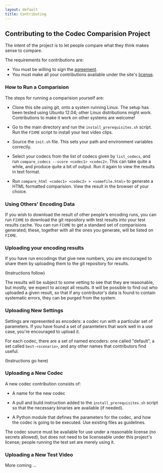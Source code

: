```yaml
---
layout: default
title: Contributing
---
```


Contributing to the Codec Comparision Project
---------------------------------------------

The intent of the project is to let people compare what they think makes sense
to compare.

The requirements for contributions are:

  * You must be willing to sign the [agreement](/agreement/).
  * You must make all your contributions available under the site's
    [license](/license/).


### How to Run a Comparision

The steps for running a comparision yourself are:

  * Clone this site using git, onto a system running Linux. The setup has been
    tested using Ubuntu 12.04; other Linux distributions might work.
    Contributions to make it work on other systems are welcome!

  * Go to the main directory and run the `install_prerequisites.sh` script.
    Run the `FIXME` script to install your test video clips.

  * Source the `init.sh` file. This sets your path and environment variables
    correctly.

  * Select your codecs from the list of codecs
    given by `list_codecs`, and run `compare_codecs --score <codec1> <codec2>`.
    This can take quite a while, and produce quite a bit of output. Run it
    again to view the results in text format.

  * Run `compare_html <codec1> <codec2> > <somefile.html>` to
    generate a HTML
    formatted comparision. View the result
    in the browser of your choice.


### Using Others' Encoding Data

If you wish to download the result of other people's encoding runs, you can
run `FIXME` to download the git repository with test results into your test
results cache. You can run `FIXME` to get a standard set of comparisions
generated; these, together with all the ones you generate, will be listed on
`FIXME`.


### Uploading your encoding results

If you have run encodings that give new numbers, you are encouraged to share
them by uploading them to the git repository for results.

(Instructions follow)

The results will be subject to some vetting to see that they are reasonable,
but mostly, we expect to accept all results. It will be possible to find out
who uploaded a given result, so that if any contributor's data is found to
contain systematic errors, they can be purged from the system.


### Uploading New Settings

Settings are represented as encoders: a codec run with a particular set of
parameters. If you have found a set of paramteters that work well in a use
case, you're encouraged to upload it.

For each codec, there are a set of named encoders: one called "default", a
set called `best-<scenario>`, and any other names that contributors find
useful.

(Instructions go here)


### Uploading a New Codec

A new codec contribution consists of:

  * A name for the new codec

  * A pull and build instruction added to the `install_prerequisites.sh`
    script so that the necessary binaries are available (if needed).

  * A Python module that defines the parameters for the codec, and how the
    codec is going to be executed. Use existing files as guidelines.

The codec source must be available for use under a reasonable license (no
secrets allowed), but does not need to be licenseable under this project's
license; people running the test set are merely using it.


### Uploading a New Test Video

More coming ...

